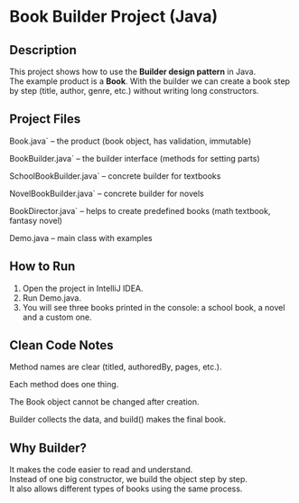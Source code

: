 # Book Builder Project (Java)

## Description
This project shows how to use the **Builder design pattern** in Java.  
The example product is a **Book**. With the builder we can create a book step by step (title, author, genre, etc.) without writing long constructors.

## Project Files
Book.java` – the product (book object, has validation, immutable)

BookBuilder.java` – the builder interface (methods for setting parts)

SchoolBookBuilder.java` – concrete builder for textbooks

NovelBookBuilder.java` – concrete builder for novels

BookDirector.java` – helps to create predefined books (math textbook, fantasy novel)

Demo.java – main class with examples

## How to Run
1. Open the project in IntelliJ IDEA.
2. Run Demo.java.
3. You will see three books printed in the console: a school book, a novel and a custom one.

## Clean Code Notes
Method names are clear (titled, authoredBy, pages, etc.).

Each method does one thing.

The Book object cannot be changed after creation.

Builder collects the data, and build() makes the final book.

## Why Builder?
It makes the code easier to read and understand.  
Instead of one big constructor, we build the object step by step.  
It also allows different types of books using the same process.
